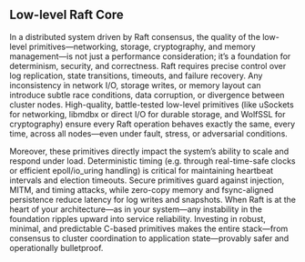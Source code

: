 ## Low-level Raft Core

In a distributed system driven by Raft consensus, the quality of the low-level
primitives—networking, storage, cryptography, and memory management—is not just
a performance consideration; it’s a foundation for determinism, security, and
correctness. Raft requires precise control over log replication, state transitions,
timeouts, and failure recovery. Any inconsistency in network I/O, storage writes,
or memory layout can introduce subtle race conditions, data corruption, or divergence
between cluster nodes. High-quality, battle-tested low-level primitives
(like uSockets for networking, libmdbx or direct I/O for durable storage, and WolfSSL
for cryptography) ensure every Raft operation behaves exactly the same, every time,
across all nodes—even under fault, stress, or adversarial conditions.

Moreover, these primitives directly impact the system’s ability to scale and respond
under load. Deterministic timing (e.g. through real-time-safe clocks or efficient
epoll/io_uring handling) is critical for maintaining heartbeat intervals and election
timeouts. Secure primitives guard against injection, MITM, and timing attacks, while
zero-copy memory and fsync-aligned persistence reduce latency for log writes and
snapshots. When Raft is at the heart of your architecture—as in your system—any
instability in the foundation ripples upward into service reliability. Investing in
robust, minimal, and predictable C-based primitives makes the entire stack—from consensus
to cluster coordination to application state—provably safer and operationally bulletproof.